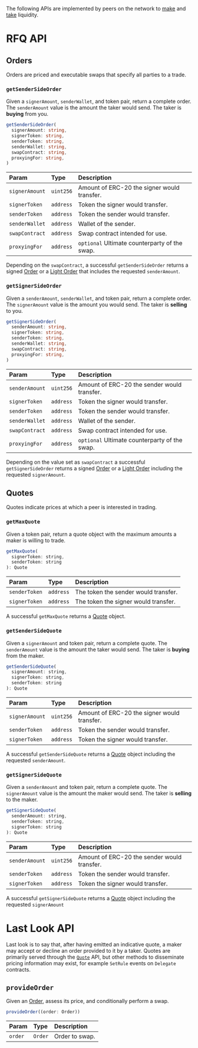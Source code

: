 The following APIs are implemented by peers on the network to [make](../make-liquidity/run-a-server.md) and [take](../take-liquidity/request-quotes.md) liquidity.

# RFQ API

## Orders

Orders are priced and executable swaps that specify all parties to a trade.

### `getSenderSideOrder`

Given a `signerAmount`, `senderWallet`, and token pair, return a complete order. The `senderAmount` value is the amount the taker would send. The taker is **buying** from you.

```TypeScript
getSenderSideOrder(
  signerAmount: string,
  signerToken: string,
  senderToken: string,
  senderWallet: string,
  swapContract: string,
  proxyingFor: string,
)
```

| Param          | Type      | Description                                   |
| :------------- | :-------- | :-------------------------------------------- |
| `signerAmount` | `uint256` | Amount of ERC-20 the signer would transfer.   |
| `signerToken`  | `address` | Token the signer would transfer.              |
| `senderToken`  | `address` | Token the sender would transfer.              |
| `senderWallet` | `address` | Wallet of the sender.                         |
| `swapContract` | `address` | Swap contract intended for use.               |
| `proxyingFor`  | `address` | `optional` Ultimate counterparty of the swap. |

Depending on the `swapContract`, a successful `getSenderSideOrder` returns a signed [Order](./types-and-formats.md#orders) or a [Light Order](./types-and-formats.md#light-order) that includes the requested `senderAmount`.

### `getSignerSideOrder`

Given a `senderAmount`, `senderWallet`, and token pair, return a complete order. The `signerAmount` value is the amount you would send. The taker is **selling** to you.

```TypeScript
getSignerSideOrder(
  senderAmount: string,
  signerToken: string,
  senderToken: string,
  senderWallet: string,
  swapContract: string,
  proxyingFor: string,
)
```

| Param          | Type      | Description                                   |
| :------------- | :-------- | :-------------------------------------------- |
| `senderAmount` | `uint256` | Amount of ERC-20 the sender would transfer.   |
| `signerToken`  | `address` | Token the signer would transfer.              |
| `senderToken`  | `address` | Token the sender would transfer.              |
| `senderWallet` | `address` | Wallet of the sender.                         |
| `swapContract` | `address` | Swap contract intended for use.               |
| `proxyingFor`  | `address` | `optional` Ultimate counterparty of the swap. |

Depending on the value set as `swapContract` a successful `getSignerSideOrder` returns a signed [Order](./types-and-formats.md#orders) or a [Light Order](./types-and-formats.md#light-order) including the requested `signerAmount`.

## Quotes

Quotes indicate prices at which a peer is interested in trading.

### `getMaxQuote`

Given a token pair, return a quote object with the maximum amounts a maker is willing to trade.

```javascript
getMaxQuote(
  signerToken: string,
  senderToken: string
): Quote
```

| Param         | Type      | Description                          |
| :------------ | :-------- | :----------------------------------- |
| `senderToken` | `address` | The token the sender would transfer. |
| `signerToken` | `address` | The token the signer would transfer. |

A successful `getMaxQuote` returns a [Quote](./types-and-formats.md#quotes) object.

### `getSenderSideQuote`

Given a `signerAmount` and token pair, return a complete quote. The `senderAmount` value is the amount the taker would send. The taker is **buying** from the maker.

```javascript
getSenderSideQuote(
  signerAmount: string,
  signerToken: string,
  senderToken: string
): Quote
```

| Param          | Type      | Description                                 |
| :------------- | :-------- | :------------------------------------------ |
| `signerAmount` | `uint256` | Amount of ERC-20 the signer would transfer. |
| `senderToken`  | `address` | Token the sender would transfer.            |
| `signerToken`  | `address` | Token the signer would transfer.            |

A successful `getSenderSideQuote` returns a [Quote](./types-and-formats.md#quotes) object including the requested `senderAmount`.

### `getSignerSideQuote`

Given a `senderAmount` and token pair, return a complete quote. The `signerAmount` value is the amount the maker would send. The taker is **selling** to the maker.

```javascript
getSignerSideQuote(
  senderAmount: string,
  senderToken: string,
  signerToken: string
): Quote
```

| Param          | Type      | Description                                 |
| :------------- | :-------- | :------------------------------------------ |
| `senderAmount` | `uint256` | Amount of ERC-20 the sender would transfer. |
| `senderToken`  | `address` | Token the sender would transfer.            |
| `signerToken`  | `address` | Token the signer would transfer.            |

A successful `getSignerSideQuote` returns a [Quote](./types-and-formats.md#quotes) object including the requested `signerAmount`

# Last Look API

Last look is to say that, after having emitted an indicative quote, a maker may accept or decline an order provided to it by a taker. Quotes are primarily served through the [`Quote`](#quote-api) API, but other methods to disseminate pricing information may exist, for example `SetRule` events on `Delegate` contracts.

## `provideOrder`

Given an [Order](./types-and-formats.md#orders), assess its price, and conditionally perform a swap.

```javascript
provideOrder((order: Order))
```

| Param   | Type    | Description    |
| :------ | :------ | :------------- |
| `order` | `Order` | Order to swap. |
